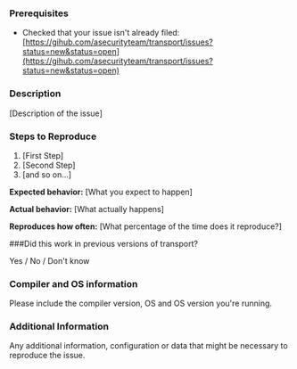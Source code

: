 ### Prerequisites

* Checked that your issue isn't already filed: [https://gihub.com/asecurityteam/transport/issues?status=new&status=open](https://gihub.com/asecurityteam/transport/issues?status=new&status=open)

### Description

[Description of the issue]

### Steps to Reproduce

1. [First Step]
2. [Second Step]
3. [and so on...]

**Expected behavior:** [What you expect to happen]

**Actual behavior:** [What actually happens]

**Reproduces how often:** [What percentage of the time does it reproduce?]

###Did this work in previous versions of transport?

Yes / No / Don't know

### Compiler and OS information

Please include the compiler version, OS and OS version you're running.

### Additional Information

Any additional information, configuration or data that might be necessary to reproduce the issue.
